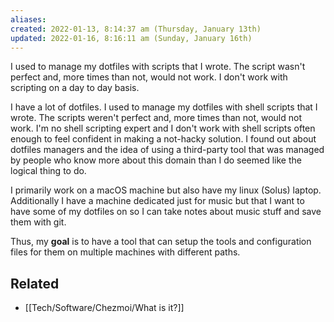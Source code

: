 ```yaml
---
aliases: 
created: 2022-01-13, 8:14:37 am (Thursday, January 13th)
updated: 2022-01-16, 8:16:11 am (Sunday, January 16th)
---
```

I used to manage my dotfiles with scripts that I wrote.
The script wasn't perfect and, more times than not, would not work.
I don't work with scripting on a day to day basis.

I have a lot of dotfiles.
I used to manage my dotfiles with shell scripts that I wrote.
The scripts weren't perfect and, more times than not, would not work.
I'm no shell scripting expert and I don't work with shell scripts often enough to feel confident in making a not-hacky solution.
I found out about dotfiles managers and the idea of using a third-party tool that was managed by people who know more about this domain than I do seemed like the logical thing to do.

I primarily work on a macOS machine but also have my linux (Solus) laptop.
Additionally I have a machine dedicated just for music but that I want to have some of my dotfiles on so I can take notes about music stuff and save them with git.

Thus, my **goal** is to have a tool that can setup the tools and configuration files for them on multiple machines with different paths.

## Related
- [[Tech/Software/Chezmoi/What is it?]]